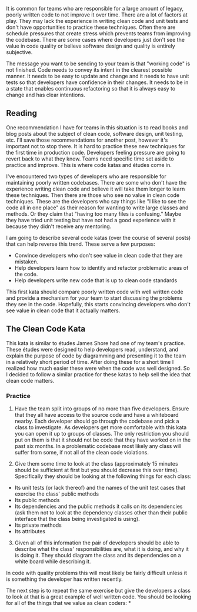 It is common for teams who are responsible for a large amount of legacy, poorly written code to not improve it over time. There are a lot of factors at play. They may lack the experience in writing clean code and unit tests and don't have opportunities to practice these techniques. Often there are schedule pressures that create stress which prevents teams from improving the codebase. There are some cases where developers just don't see the value in code quality or believe software design and quality is entirely subjective.

The message you want to be sending to your team is that "working code" is not finished. Code needs to convey its intent in the clearest possible manner. It needs to be easy to update and change and it needs to have unit tests so that developers have confidence in their changes. It needs to be in a state that enables continuous refactoring so that it is always easy to change and has clear intentions.

## Reading

One recommendation I have for teams in this situation is to read books and blog posts about the subject of clean code, software design, unit testing, etc. I'll save those recommendations for another post, however it's important not to stop there. It is hard to practice these new techniques for the first time in production code. Developers feeling pressure are going to revert back to what they know. Teams need specific time set aside to practice and improve. This is where code katas and études come in.

I've encountered two types of developers who are responsible for maintaining poorly written codebases. There are some who don't have the experience writing clean code and believe it will take them longer to learn these techniques. Then there are those who see no value in clean code techniques. These are the developers who say things like "I like to see the code all in one place" as their reason for wanting to write large classes and methods. Or they claim that "having too many files is confusing." Maybe they have tried unit testing but have not had a good experience with it because they didn't receive any mentoring.

I am going to describe several code katas (over the course of several posts) that can help reverse this trend. These serve a few purposes:

* Convince developers who don't see value in clean code that they are mistaken.
* Help developers learn how to identify and refactor problematic areas of the code.
* Help developers write new code that is up to clean code standards

This first kata should compare poorly written code with well written code and provide a mechanism for your team to start discussing the problems they see in the code. Hopefully, this starts convincing developers who don't see value in clean code that it actually matters.

## The Clean Code Kata

This kata is similar to études James Shore had one of my team's practice. These études were designed to help developers read, understand, and explain the purpose of code by diagramming and presenting it to the team in a relatively short period of time. After doing these for a short time I realized how much easier these were when the code was well designed. So I decided to follow a similar practice for these katas to help sell the idea that clean code matters.  

### Practice
1. Have the team split into groups of no more than five developers. Ensure that they all have access to the source code and have a whiteboard nearby.  Each developer should go through the codebase and pick a class to investigate. As developers get more comfortable with this kata you can open it up to groups of classes. The only restriction you should put on them is that it should not be code that they have worked on in the past six months. In a problematic codebase most likely any class will suffer from some, if not all of the clean code violations.

2. Give them some time to look at the class (approximately 15 minutes should be sufficient at first but you should decrease this over time).  Specifically they should be looking at the following things for each class:

* Its unit tests (or lack thereof) and the names of the unit test cases that exercise the class' public methods
* Its public methods
* Its dependencies and the public methods it calls on its dependencies (ask them not to look at the dependency classes other than their public interface that the class being investigated is using).
* Its private methods
* Its attributes
3. Given all of this information the pair of developers should be able to describe what the class' responsibilities are, what it is doing, and why it is doing it. They should diagram the class and its dependencies on a white board while describing it.

In code with quality problems this will most likely be fairly difficult unless it is something the developer has written recently.

The next step is to repeat the same exercise but give the developers a class to look at that is a great example of well written code. You should be looking for all of the things that we value as clean coders:
*
